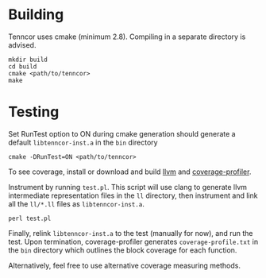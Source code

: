 # Building

Tenncor uses cmake (minimum 2.8). Compiling in a separate directory is advised.

    mkdir build
    cd build
    cmake <path/to/tenncor>
    make

# Testing

Set RunTest option to ON during cmake generation should generate a default `libtenncor-inst.a` in the `bin` directory

    cmake -DRunTest=ON <path/to/tenncor>
    
To see coverage, install or download and build [llvm](http://releases.llvm.org/download.html) and [coverage-profiler](https://github.com/mingkaic/coverage-profiler). 

Instrument by running `test.pl`. This script will use clang to generate llvm intermediate representation files in the `ll` directory, then instrument and link all the `ll/*.ll` files as `libtenncor-inst.a`.

    perl test.pl
    
Finally, relink `libtenncor-inst.a` to the test (manually for now), and run the test. Upon termination, coverage-profiler generates `coverage-profile.txt` in the `bin` directory which outlines the block coverage for each function.
    
Alternatively, feel free to use alternative coverage measuring methods.